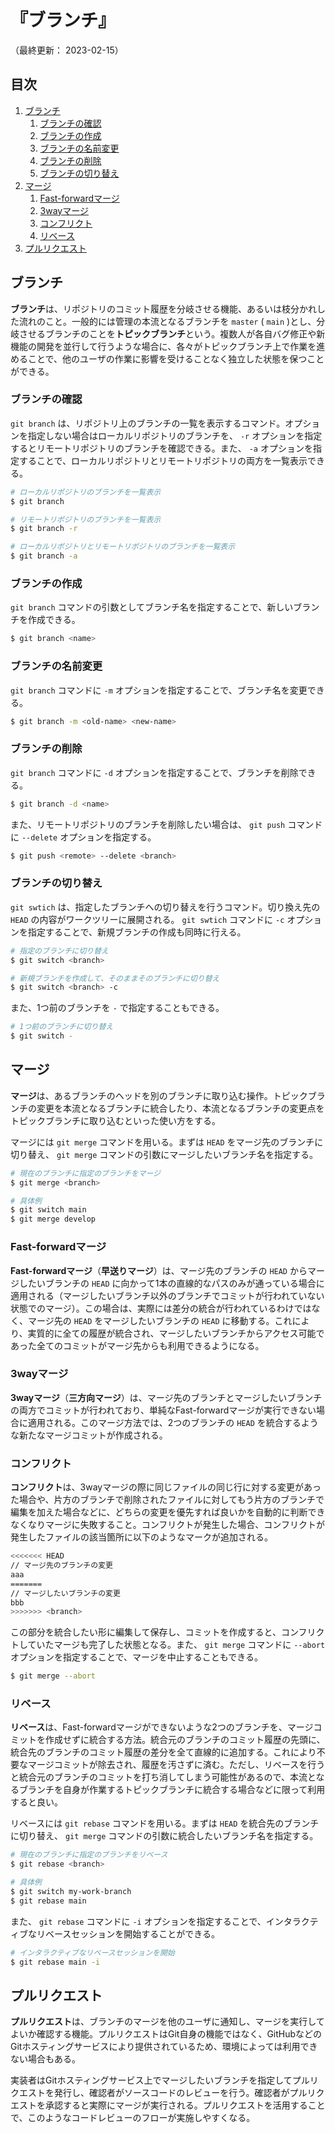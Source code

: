 # 『ブランチ』

（最終更新： 2023-02-15）


## 目次

1. [ブランチ](#ブランチ)
	1. [ブランチの確認](#ブランチの確認)
	1. [ブランチの作成](#ブランチの作成)
	1. [ブランチの名前変更](#ブランチの名前変更)
	1. [ブランチの削除](#ブランチの削除)
	1. [ブランチの切り替え](#ブランチの切り替え)
1. [マージ](#マージ)
	1. [Fast-forwardマージ](#fast-forwardマージ)
	1. [3wayマージ](#3wayマージ)
	1. [コンフリクト](#コンフリクト)
	1. [リベース](#リベース)
1. [プルリクエスト](#プルリクエスト)


## ブランチ

**ブランチ**は、リポジトリのコミット履歴を分岐させる機能、あるいは枝分かれした流れのこと。一般的には管理の本流となるブランチを `master` ( `main` )とし、分岐させるブランチのことを**トピックブランチ**という。複数人が各自バグ修正や新機能の開発を並行して行うような場合に、各々がトピックブランチ上で作業を進めることで、他のユーザの作業に影響を受けることなく独立した状態を保つことができる。

### ブランチの確認

`git branch` は、リポジトリ上のブランチの一覧を表示するコマンド。オプションを指定しない場合はローカルリポジトリのブランチを、 `-r` オプションを指定するとリモートリポジトリのブランチを確認できる。また、 `-a` オプションを指定することで、ローカルリポジトリとリモートリポジトリの両方を一覧表示できる。

```sh
# ローカルリポジトリのブランチを一覧表示
$ git branch

# リモートリポジトリのブランチを一覧表示
$ git branch -r

# ローカルリポジトリとリモートリポジトリのブランチを一覧表示
$ git branch -a
```

### ブランチの作成

`git branch` コマンドの引数としてブランチ名を指定することで、新しいブランチを作成できる。

```sh
$ git branch <name>
```

### ブランチの名前変更

`git branch` コマンドに `-m` オプションを指定することで、ブランチ名を変更できる。

```sh
$ git branch -m <old-name> <new-name>
```

### ブランチの削除

`git branch` コマンドに `-d` オプションを指定することで、ブランチを削除できる。

```sh
$ git branch -d <name>
```

また、リモートリポジトリのブランチを削除したい場合は、 `git push` コマンドに `--delete` オプションを指定する。

```sh
$ git push <remote> --delete <branch>
```

### ブランチの切り替え

`git swtich` は、指定したブランチへの切り替えを行うコマンド。切り換え先の `HEAD` の内容がワークツリーに展開される。 `git swtich` コマンドに `-c` オプションを指定することで、新規ブランチの作成も同時に行える。

```sh
# 指定のブランチに切り替え
$ git switch <branch>

# 新規ブランチを作成して、そのままそのブランチに切り替え
$ git switch <branch> -c
```

また、1つ前のブランチを `-` で指定することもできる。

```sh
# 1つ前のブランチに切り替え
$ git switch -
```


## マージ

**マージ**は、あるブランチのヘッドを別のブランチに取り込む操作。トピックブランチの変更を本流となるブランチに統合したり、本流となるブランチの変更点をトピックブランチに取り込むといった使い方をする。

マージには `git merge` コマンドを用いる。まずは `HEAD` をマージ先のブランチに切り替え、 `git merge` コマンドの引数にマージしたいブランチ名を指定する。

```sh
# 現在のブランチに指定のブランチをマージ
$ git merge <branch>

# 具体例
$ git switch main
$ git merge develop
```

### Fast-forwardマージ

**Fast-forwardマージ**（**早送りマージ**）は、マージ先のブランチの `HEAD` からマージしたいブランチの `HEAD` に向かって1本の直線的なパスのみが通っている場合に適用される（マージしたいブランチ以外のブランチでコミットが行われていない状態でのマージ）。この場合は、実際には差分の統合が行われているわけではなく、マージ先の `HEAD` をマージしたいブランチの `HEAD` に移動する。これにより、実質的に全ての履歴が統合され、マージしたいブランチからアクセス可能であった全てのコミットがマージ先からも利用できるようになる。

### 3wayマージ

**3wayマージ**（**三方向マージ**）は、マージ先のブランチとマージしたいブランチの両方でコミットが行われており、単純なFast-forwardマージが実行できない場合に適用される。このマージ方法では、2つのブランチの `HEAD` を統合するような新たなマージコミットが作成される。

### コンフリクト

**コンフリクト**は、3wayマージの際に同じファイルの同じ行に対する変更があった場合や、片方のブランチで削除されたファイルに対してもう片方のブランチで編集を加えた場合などに、どちらの変更を優先すれば良いかを自動的に判断できなくなりマージに失敗すること。コンフリクトが発生した場合、コンフリクトが発生したファイルの該当箇所に以下のようなマークが追加される。

```sh
<<<<<<< HEAD
// マージ先のブランチの変更
aaa
=======
// マージしたいブランチの変更
bbb
>>>>>>> <branch>
```

この部分を統合したい形に編集して保存し、コミットを作成すると、コンフリクトしていたマージも完了した状態となる。また、 `git merge` コマンドに `--abort` オプションを指定することで、マージを中止することもできる。

```sh
$ git merge --abort
```

### リベース

**リベース**は、Fast-forwardマージができないような2つのブランチを、マージコミットを作成せずに統合する方法。統合元のブランチのコミット履歴の先頭に、統合先のブランチのコミット履歴の差分を全て直線的に追加する。これにより不要なマージコミットが除去され、履歴を汚さずに済む。ただし、リベースを行うと統合元のブランチのコミットを打ち消してしまう可能性があるので、本流となるブランチを自身が作業するトピックブランチに統合する場合などに限って利用すると良い。

リベースには `git rebase` コマンドを用いる。まずは `HEAD` を統合先のブランチに切り替え、 `git merge` コマンドの引数に統合したいブランチ名を指定する。

```sh
# 現在のブランチに指定のブランチをリベース
$ git rebase <branch>

# 具体例
$ git switch my-work-branch
$ git rebase main
```

また、 `git rebase` コマンドに `-i` オプションを指定することで、インタラクティブなリベースセッションを開始することができる。

```sh
# インタラクティブなリベースセッションを開始
$ git rebase main -i
```


## プルリクエスト

**プルリクエスト**は、ブランチのマージを他のユーザに通知し、マージを実行してよいか確認する機能。プルリクエストはGit自身の機能ではなく、GitHubなどのGitホスティングサービスにより提供されているため、環境によっては利用できない場合もある。

実装者はGitホスティングサービス上でマージしたいブランチを指定してプルリクエストを発行し、確認者がソースコードのレビューを行う。確認者がプルリクエストを承認すると実際にマージが実行される。プルリクエストを活用することで、このようなコードレビューのフローが実施しやすくなる。
